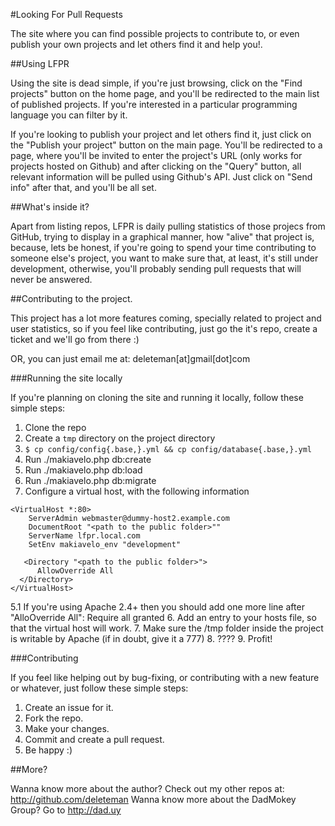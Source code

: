 #Looking For Pull Requests

The site where you can find possible projects to contribute to, or even publish your own projects and let others find it and help you!.

##Using LFPR

Using the site is dead simple, if you're just browsing, click on the "Find projects" button on the home page, and you'll be redirected to the main list of published projects. If you're interested in a particular programming language you can filter by it.

If you're looking to publish your project and let others find it, just click on the "Publish your project" button on the main page. You'll be redirected to a page, where you'll be invited to enter the project's URL (only works for projects hosted on Github) and after clicking on the "Query" button, all relevant information will be pulled using Github's API. Just click on "Send info" after that, and you'll be all set.

##What's inside it?

Apart from listing repos, LFPR is daily pulling statistics of those projecs from GitHub, trying to display in a graphical manner, how "alive" that project is, because, lets be honest, if you're going to spend your time contributing to someone else's project, you want to make sure that, at least, it's still under development, otherwise, you'll probably sending pull requests that will never be answered.

##Contributing to the project.

This project has a lot more features coming, specially related to project and user statistics, so if you feel like contributing, just go the it's repo, create a ticket and we'll go from there :)

OR, you can just email me at: deleteman[at]gmail[dot]com 

###Running the site locally

If you're planning on cloning the site and running it locally, follow these simple steps:

1. Clone the repo
2. Create a `tmp` directory on the project directory
3. `$ cp config/config{.base,}.yml && cp config/database{.base,}.yml`
4. Run ./makiavelo.php db:create
5. Run ./makiavelo.php db:load
6. Run ./makiavelo.php db:migrate
7. Configure a virtual host, with the following information
```
<VirtualHost *:80>
    ServerAdmin webmaster@dummy-host2.example.com
    DocumentRoot "<path to the public folder>""
    ServerName lfpr.local.com
    SetEnv makiavelo_env "development"
    
   <Directory "<path to the public folder>">
      AllowOverride All 
  </Directory>
</VirtualHost>
```
5.1 If you're using Apache 2.4+ then you should add one more line after "AlloOverride All": Require all granted
6. Add an entry to your hosts file, so that the virtual host will work.
7. Make sure the /tmp folder inside the project is writable by  Apache (if in doubt, give it a 777)
8. ????
9. Profit!



###Contributing

If you feel like helping out by bug-fixing, or contributing with a new feature or whatever, just follow these simple steps:

1. Create an issue for it.
2. Fork the repo.
3. Make your changes.
4. Commit and create a pull request.
5. Be happy :)


##More?

Wanna know more about the author? Check out my other repos at: http://github.com/deleteman
Wanna know more about the DadMokey Group? Go to http://dad.uy
